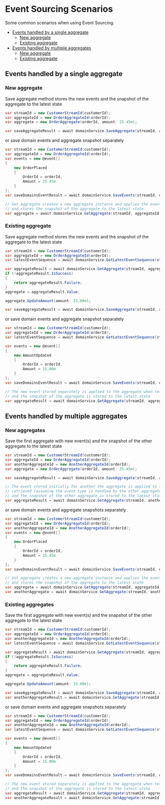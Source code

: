 # Event Sourcing Scenarios

Some common scenarios when using Event Sourcing.

- [Events handled by a single aggregate](#1)
  - [New aggregate](#1.1)
  - [Existing aggregate](#1.2)
- [Events handled by multiple aggregates](#2)
  - [New aggregate](#2.1)
  - [Existing aggregate](#2.2)

<a name="1"></a>
## Events handled by a single aggregate

<a name="1.1"></a>
### New aggregate

Save aggregate method stores the new events and the snapshot of the aggregate to the latest state
```C#
var streamId = new CustomerStreamId(customerId);
var aggregateId = new OrderAggregateId(orderId);
var aggregate = new OrderAggregate(orderId, amount: 25.45m);

var saveAggregateResult = await domainService.SaveAggregate(streamId, aggregateId, aggregate, expectedEventSequence: 0);
```

or save domain events and aggregate snapshot separately
```C#
var streamId = new CustomerStreamId(customerId);
var aggregateId = new OrderAggregateId(orderId);
var events = new @event[]
{
    new OrderPlaced
    {
        OrderId = orderId,
        Amount = 25.45m
    }
};
var saveDomainsEventResult = await domainService.SaveEvents(streamId, events, expectedEventSequence: 0);

// Get aggregate creates a new aggregate instance and applies the events from the stream to it,
// and stores the snapshot of the aggregate to the latest state
var aggregate = await domainService.GetAggregate(streamId, aggregateId);
```

<a name="1.2"></a>
### Existing aggregate

Save aggregate method stores the new events and the snapshot of the aggregate to the latest state
```C#
var streamId = new CustomerStreamId(customerId);
var aggregateId = new OrderAggregateId(orderId);
var latestEventSequence = await domainService.GetLatestEventSequence(streamId);

var aggregateResult = await domainService.GetAggregate(streamId, aggregateId);
if (!aggregateResult.IsSuccess)
{
    return aggregateResult.Failure;
}
aggregate = aggregateResult.Value;

aggregate.UpdateAmount(amount: 15.00m);

var saveAggregateResult = await domainService.SaveAggregate(streamId, aggregateId, aggregate, expectedEventSequence: latestEventSequence);
```

or save domain events and aggregate snapshot separately
```C#
var streamId = new CustomerStreamId(customerId);
var aggregateId = new OrderAggregateId(orderId);
var latestEventSequence = await domainService.GetLatestEventSequence(streamId);

var events = new @event[]
{
    new AmountUpdated
    {
        OrderId = orderId,
        Amount = 15.00m
    }
};
var saveDomainsEventResult = await domainService.SaveEvents(streamId, events, expectedEventSequence: latestEventSequence);

// The new event stored separately is applied to the aggregate when retrieved,
// and the snapshot of the aggregate is stored to the latest state
var aggregateResult = await domainService.GetAggregate(streamId, aggregateId, applyNewEvents: true);
```

<a name="2"></a>
## Events handled by multiple aggregates

<a name="2.1"></a>
### New aggregates

Save the first aggregate with new event(s) and the snapshot of the other aggregate to the latest state
```C#
var streamId = new CustomerStreamId(customerId);
var aggregateId = new OrderAggregateId(orderId);
var anotherAggregateId = new AnotherAggregateId(orderId);
var aggregate = new OrderAggregate(orderId, amount: 25.45m);

var saveAggregateResult = await domainService.SaveAggregate(streamId, aggregateId, aggregate, expectedEventSequence: 0);

// The event stored initially for another the aggregate is applied to the other aggregate when
// retrieved (assuming the event type is handled by the other aggregate),
// and the snapshot of the other aggregate is stored to the latest state
var aggregateResult = await domainService.GetAggregate(streamId, anotherAggregateId);
```

or save domain events and aggregate snapshots separately
```C#
var streamId = new CustomerStreamId(customerId);
var aggregateId = new OrderAggregateId(orderId);
var anotherAggregateId = new AnotherAggregateId(orderId);
var events = new @event[]
{
    new OrderPlaced
    {
        OrderId = orderId,
        Amount = 25.45m
    }
};
var saveDomainsEventResult = await domainService.SaveEvents(streamId, events, expectedEventSequence: 0);

// Get aggregate creates a new aggregate instance and applies the events from the stream to it,
// and stores the snapshot of the aggregate to the latest state
var aggregate = await domainService.GetAggregate(streamId, aggregateId);
var anotherAggregate = await domainService.GetAggregate(streamId, anotherAggregateId);
```

<a name="2.2"></a>
### Existing aggregates

Save the first aggregate with new event(s) and the snapshot of the other aggregate to the latest state
```C#
var streamId = new CustomerStreamId(customerId);
var aggregateId = new OrderAggregateId(orderId);
var anotherAggregateId = new AnotherAggregateId(orderId);
var latestEventSequence = await domainService.GetLatestEventSequence(streamId);

var aggregateResult = await domainService.GetAggregate(streamId, aggregateId);
if (!aggregateResult.IsSuccess)
{
    return aggregateResult.Failure;
}
aggregate = aggregateResult.Value;

aggregate.UpdateAmount(amount: 15.00m);

var saveAggregateResult = await domainService.SaveAggregate(streamId, aggregateId, aggregate, expectedEventSequence: latestEventSequence);
var anotherAggregateResult = await domainService.GetAggregate(streamId, anotherAggregateId, applyNewEvents: true);
```

or save domain events and aggregate snapshots separately
```C#
var streamId = new CustomerStreamId(customerId);
var aggregateId = new OrderAggregateId(orderId);
var anotherAggregateId = new AnotherAggregateId(orderId);
var latestEventSequence = await domainService.GetLatestEventSequence(streamId);

var events = new @event[]
{
    new AmountUpdated
    {
        OrderId = orderId,
        Amount = 15.00m
    }
};
var saveDomainsEventResult = await domainService.SaveEvents(streamId, events, expectedEventSequence: latestEventSequence);

// The new event stored separately is applied to the aggregate when retrieved,
// and the snapshot of the aggregate is stored to the latest state
var aggregateResult = await domainService.GetAggregate(streamId, aggregateId, applyNewEvents: true);
var anotherAggregateResult = await domainService.GetAggregate(streamId, anotherAggregateId, applyNewEvents: true);
```
